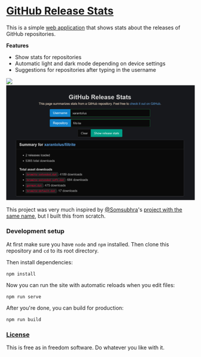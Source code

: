 # [GitHub Release Stats](https://ghstats.010.one)
This is a simple [web application](https://ghstats.010.one) that shows stats about the releases of GitHub repositories.

**Features**
* Show stats for repositories
* Automatic light and dark mode depending on device settings
* Suggestions for repositories after typing in the username

![](img/screenshot.png)
[![Screenshot showing the summary section for one of my projects](.github/img/screenshot-darkmode.png)](https://ghstats.010.one/?user=xarantolus&repo=filtrite)

This project was very much inspired by [@Somsubhra](https://github.com/Somsubhra)'s [project with the same name](https://github.com/Somsubhra/github-release-stats), but I built this from scratch.

### Development setup
At first make sure you have `node` and `npm` installed. Then clone this repository and `cd` to its root directory.

Then install dependencies:
```
npm install
```

Now you can run the site with automatic reloads when you edit files:
```
npm run serve
```

After you're done, you can build for production:
```
npm run build
```

### [License](LICENSE)
This is free as in freedom software. Do whatever you like with it.
